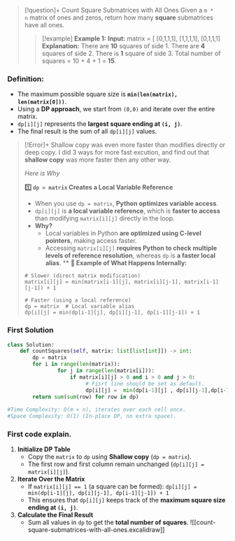 > [!question]+ Count Square Submatrices with All Ones
>Given a `m * n` matrix of ones and zeros, return how many **square** submatrices have all ones.
>
>> [!example]
>>**Example 1:**
>>**Input:** matrix =
>>[
>>[0,1,1,1],
>>[1,1,1,1],
>>[0,1,1,1]
>> **Explanation:** 
>> There are **10** squares of side 1.
>> There are **4** squares of side 2.
>> There is  **1** square of side 3.
>> Total number of squares = 10 + 4 + 1 = **15**.

### Definition:
- The maximum possible square size is **`min(len(matrix), len(matrix[0]))`**.
- Using a **DP approach**, we start from `(0,0)` and iterate over the entire matrix.
- `dp[i][j]` represents the **largest square ending at `(i, j)`**.
- The final result is the sum of all `dp[i][j]` values.

> [!Error]+ Shallow copy was even more faster than modifies directly or deep copy.
> I did 3 ways for more fast excution, and find out that **shallow copy** was more faster then any other way. 
> 
> *Here is Why*
> 
>  **1️⃣ `dp = matrix` Creates a Local Variable Reference**
>- When you use `dp = matrix`, **Python optimizes variable access**.
>- `dp[i][j]` is **a local variable reference**, which is **faster to access** than modifying `matrix[i][j]` directly in the loop.
>- **Why?**
>    - Local variables in Python **are optimized using C-level pointers**, making access faster.
>    - Accessing `matrix[i][j]` **requires Python to check multiple levels of reference resolution**, whereas `dp` is **a faster local alias**.
>**
>	**📌 Example of What Happens Internally:**
>```
># Slower (direct matrix modification)
>matrix[i][j] = min(matrix[i-1][j], matrix[i][j-1], matrix[i-1][j-1]) + 1
>
 ># Faster (using a local reference)
>dp = matrix  # Local variable alias
>dp[i][j] = min(dp[i-1][j], dp[i][j-1], dp[i-1][j-1]) + 1
>```


### First Solution
```python
class Solution:
    def countSquares(self, matrix: list[list[int]]) -> int:
        dp = matrix
        for i in range(len(matrix)):
                for j in range(len(matrix[i])):
                    if matrix[i][j] > 0 and i > 0 and j > 0:
                         # Fisrt line should be set as default.
                         dp[i][j] =  min(dp[i-1][j] , dp[i][j-1],dp[i-1][j-1]) + 1
        return sum(sum(row) for row in dp)
        
#Time Complexity: O(m × n), iterates over each cell once.
#Space Complexity: O(1) (In-place DP, no extra space).
```

### First code explain.
1. **Initialize DP Table**
    - Copy the `matrix` to `dp` using **Shallow copy** (`dp = matrix`).
    - The first row and first column remain unchanged (`dp[i][j] = matrix[i][j]`).
2. **Iterate Over the Matrix**
    - If `matrix[i][j] == 1` (a square can be formed):
        `dp[i][j] = min(dp[i-1][j], dp[i][j-1], dp[i-1][j-1]) + 1`
    - This ensures that `dp[i][j]` keeps track of the **maximum square size ending at `(i, j)`**.
3. **Calculate the Final Result**
    - Sum all values in `dp` to get the **total number of squares**.
![[count-square-submatrices-with-all-ones.excalidraw]]


